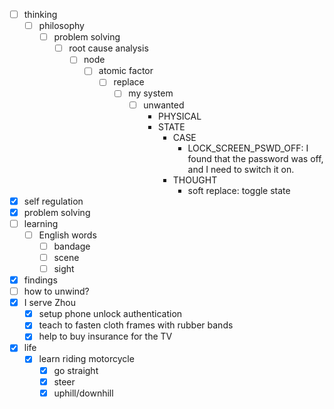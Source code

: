 - [ ] thinking
    - [ ] philosophy
        - [ ] problem solving
            - [ ] root cause analysis
                - [ ] node
                    - [ ] atomic factor
                        - [ ] replace
                            - [ ] my system
                                - [ ] unwanted
                                    - PHYSICAL
                                    - STATE
                                        - CASE
                                            - LOCK_SCREEN_PSWD_OFF: I found that the password was off, and I need to switch it on.
                                        - THOUGHT
                                            - soft replace: toggle state
- [x] self regulation
- [x] problem solving
- [ ] learning
    - [ ] English words
        - [ ] bandage
        - [ ] scene
        - [ ] sight
- [x] findings
- [ ] how to unwind?
- [x] I serve Zhou
    - [x] setup phone unlock authentication
    - [x] teach to fasten cloth frames with rubber bands
    - [x] help to buy insurance for the TV
- [x] life
    - [x] learn riding motorcycle
        - [x] go straight
        - [x] steer
        - [x] uphill/downhill